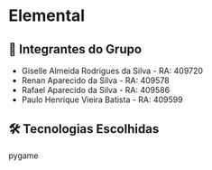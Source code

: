 # Elemental


## 👥 Integrantes do Grupo

- Giselle Almeida Rodrigues da Silva - RA: 409720
- Renan Aparecido da Silva - RA: 409578
- Rafael Aparecido da Silva - RA: 409586
- Paulo Henrique Vieira Batista - RA: 409599



## 🛠️ Tecnologias Escolhidas

pygame


